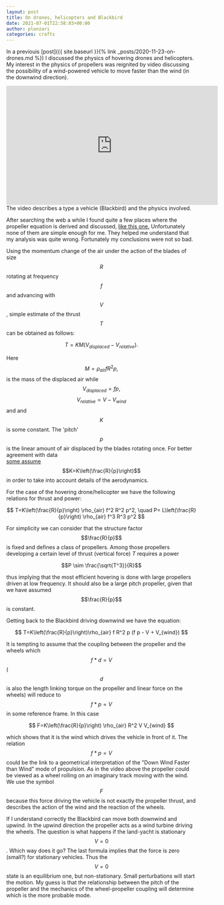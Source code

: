 ```yaml
---
layout: post
title: On drones, helicopters and Blackbird
date: 2021-07-01T22:58:03+00:00
author: plonzari
categories: crafts
---
```

In a previouis [post]({{ site.baseurl }}{% link _posts/2020-11-23-on-drones.md %})
I discussed the physics of hovering drones and helicopters. My interest in the
physics of propellers was reignited by video discussing the possibility of a 
wind-powered vehicle to move faster than the wind (in the downwind direction). 

<!--more-->

<div style="text-align: center">
<iframe width="560" height="315" src="https://www.youtube.com/embed/yCsgoLc_fzI" title="YouTube video player" frameborder="0" allow="accelerometer; autoplay; clipboard-write; encrypted-media; gyroscope; picture-in-picture" allowfullscreen></iframe>
</div>
The video describes a type a vehicle (Blackbird) and the physics involved.

After searching the web a while I found quite a few places where the propeller equation is derived
and discussed, <a href="https://www.electricrcaircraftguy.com/2014/04/propeller-static-dynamic-thrust-equation-background.html 
"> like this one.</a> Unfortunately none of them are simple enough for me. They helped me
understand that my analysis was quite wrong. Fortunately my conclusions were not so bad.

Using the momentum change of the air under the action of 
the blades of size $$R$$ rotating at frequency $$f$$ and advancing with $$V$$, 
simple estimate of the thrust $$T$$ can be obtained as follows:

$$ T= K M (V_{displaced}-V_{relative}).$$ 

Here $$ M = \rho_{air} f R^2 p,$$ is the mass of the displaced air while 
$$V_{displaced}=f p,$$  $$V_{relative}=V-V_{wind}$$ and and 
$$K$$ is some constant. 
The 'pitch' $$p$$ is the linear amount of air displaced by the blades rotating once. 
For better agreement with data  
<a href="https://www.electricrcaircraftguy.com/2014/04/propeller-static-dynamic-thrust-equation-background.html 
"> some assume</a> $$K=K\left(\frac{R}{p}\right)$$ in order to take into account details of the aerodynamics.

For the case of the hovering drone/helicopter we have the following relations for thrust and 
power:

$$ T=K\left(\frac{R}{p}\right) \rho_{air} f^2 R^2 p^2, \quad P= L\left(\frac{R}{p}\right) \rho_{air} f^3 R^3 p^2 $$

For simplicity we can consider that the structure factor $$\frac{R}{p}$$ is fixed and defines
a class of propellers. Among those propellers developing a certain level of 
thrust (vertical force) $T$ requires a power

$$P \sim \frac{\sqrt{T^3}}{R}$$ 

thus implying that the most efficient hovering is done with large propellers driven at low 
frequency. It should also be a large pitch propeller, given that we have assumed 
$$\frac{R}{p}$$ is constant.


Getting back to the Blackbird driving downwind we have the equation:

$$ T=K\left(\frac{R}{p}\right)\rho_{air} f R^2 p (f p - V + V_{wind}) $$

It is tempting to assume that the coupling between the propeller and the wheels which 
 $$f*d=V$$ ($$d$$ is also the length linking torque on the propeller
and linear force on the wheels) will reduce to $$f*p=V$$ in some reference frame. In this 
case 

$$ F=K\left(\frac{R}{p}\right) \rho_{air}  R^2  V V_{wind}  $$

which shows that it is the wind which drives the vehicle in front of it.  The relation 
$$f*p=V$$ could be the link to a geometrical 
interpretation of the  "Down Wind Faster than Wind" mode of propulsion. As in the 
video above the propeller could be viewed as a wheel rolling on an imaginary track moving with the wind.
We use the symbol $$F$$ because this force driving the vehicle is not exactly the propeller 
thrust, and describes the action of the wind and the reaction of the wheels.
 

If I understand correctly the Blackbird can move both downwind and upwind. In the upwind direction 
the propeller acts as a wind turbine driving the wheels. The question is what happens if the 
land-yacht is stationary $$V=0$$. Which way does it go? The last formula implies that the force
is zero (small?) for stationary vehicles. Thus the $$V=0$$ state is an equilibrium one, but 
non-stationary. Small perturbations will start the motion. My guess is that the relationship between 
the pitch of the propeller and the mechanics of the wheel-propeller coupling will determine
which is the more probable mode. 


